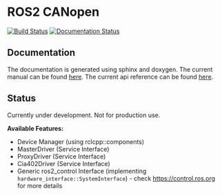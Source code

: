 # ROS2 CANopen

[![Build Status](https://github.com/ros-industrial/ros2_canopen/workflows/rolling/badge.svg?branch=master)](https://github.com/ros-industrial/ros2_canopen/actions)
[![Documentation Status](https://github.com/ros-industrial/ros2_canopen/workflows/Documentation/badge.svg?branch=master)](https://github.com/ros-industrial/ros2_canopen/actions)


## Documentation
The documentation is generated using sphinx and doxygen. 
The current manual can be found [here](https://ros-industrial.github.io/ros2_canopen/manual/).
The current api reference can be found [here](https://ros-industrial.github.io/ros2_canopen/api/).

## Status
Currently under development. Not for production use.

**Available Features:**
* Device Manager (using rclcpp::components)
* MasterDriver (Service Interface)
* ProxyDriver (Service Interface)
* Cia402Driver (Service Interface)
* Generic ros2_control Interface (implementing `hardware_interface::SystemInterface`) - check https://control.ros.org for more details
